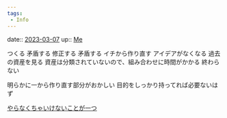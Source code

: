```yaml
---
tags:
 - Info
---
```


date:: [2023-03-07](/Daily_Note/2023-03-07.md)
up:: [Me](Bar/Novel/Chaos/Me.md)

つくる
矛盾する
修正する
矛盾する
イチから作り直す
アイデアがなくなる
過去の資産を見る
資産は分類されていないので、組み合わせに時間がかかる
終わらない

明らかに一から作り直す部分がおかしい
目的をしっかり持ってれば必要ないはず

[やらなくちゃいけないことが一つ](Info/やらなくちゃいけないことが一つ.md)